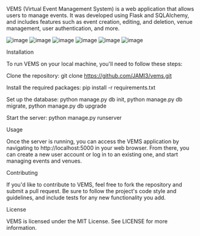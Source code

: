 VEMS (Virtual Event Management System) is a web application that allows users to manage events. It was developed using Flask and SQLAlchemy, and includes features such as event creation, editing, and deletion, venue management, user authentication, and more.

![image](https://user-images.githubusercontent.com/97791913/236888809-6945966e-2570-46e7-8dcf-a464bd2208ea.png)
![image](https://user-images.githubusercontent.com/97791913/236888858-ed914485-19f7-4455-b665-84d848f1708e.png)
![image](https://user-images.githubusercontent.com/97791913/236888926-e3ef8fce-72c7-4300-85ae-e77f32fd4ad2.png)
![image](https://user-images.githubusercontent.com/97791913/236888965-f887c927-101e-42b3-a9c9-6371114bdc76.png)
![image](https://user-images.githubusercontent.com/97791913/236889007-c2445636-43a9-4b50-b38d-ee3dd8d71fbb.png)
![image](https://user-images.githubusercontent.com/97791913/236889035-137b308e-0645-485f-bad3-896ed557d298.png)


Installation

To run VEMS on your local machine, you'll need to follow these steps:


Clone the repository: git clone https://github.com/JAMl3/vems.git

Install the required packages: pip install -r requirements.txt

Set up the database: python manage.py db init, python manage.py db migrate, python manage.py db upgrade

Start the server: python manage.py runserver

Usage

Once the server is running, you can access the VEMS application by navigating to http://localhost:5000 in your web browser. From there, you can create a new user account or log in to an existing one, and start managing events and venues.

Contributing

If you'd like to contribute to VEMS, feel free to fork the repository and submit a pull request. Be sure to follow the project's code style and guidelines, and include tests for any new functionality you add.

License

VEMS is licensed under the MIT License. See LICENSE for more information.

